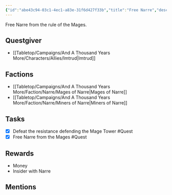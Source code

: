 ```yaml
---
{"id":"abe43c94-03c1-4ec1-a83e-31f6d427f33b","title":"Free Narre","description":"Free Narre from the rule of the Mages.","publish":true,"date_created":"Thursday, March 2nd 2023, 6:38:07 pm","date_modified":"Saturday, April 13th 2024, 11:44:56 pm","cssclasses":["mado-heading"],"path":"Tabletop/Campaigns/And A Thousand Years More/Quests/Completed/Free Narre.md","permalink":"/tabletop/campaigns/and-a-thousand-years-more/quests/completed/free-narre/","PassFrontmatter":true}
---
```



Free Narre from the rule of the Mages.

## Questgiver

- [[Tabletop/Campaigns/And A Thousand Years More/Characters/Allies/Imtrud\|Imtrud]]

## Factions

- [[Tabletop/Campaigns/And A Thousand Years More/Faction/Narre/Mages of Narre\|Mages of Narre]]
- [[Tabletop/Campaigns/And A Thousand Years More/Faction/Narre/Miners of Narre\|Miners of Narre]]

## Tasks

- [x] Defeat the resistance defending the Mage Tower #Quest
- [x] Free Narre from the Mages #Quest

## Rewards

- Money
- Insider with Narre

## Mentions


